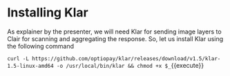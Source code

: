 # Installing Klar

As explainer by the presenter, we will need Klar for sending image layers to Clair for scanning and aggregating the response. So, let us install Klar using the following command

`curl -L https://github.com/optiopay/klar/releases/download/v1.5/klar-1.5-linux-amd64 -o /usr/local/bin/klar && chmod +x $_`{{execute}}

